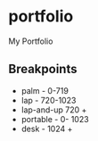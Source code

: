 # portfolio
My Portfolio

## Breakpoints
* palm - 0-719
* lap - 720-1023
* lap-and-up 720 +
* portable - 0- 1023
* desk - 1024 +
